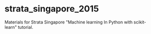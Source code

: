 # strata_singapore_2015
Materials for Strata Singapore "Machine learning In Python with scikit-learn" tutorial.
